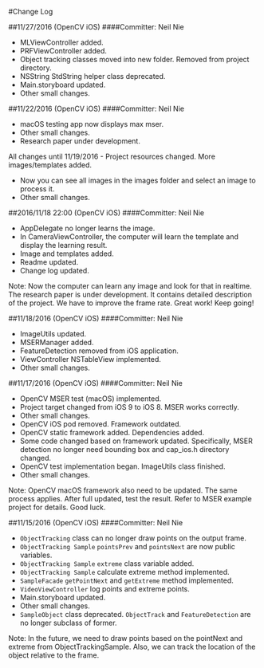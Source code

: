#Change Log

##11/27/2016 (OpenCV iOS) ####Committer: Neil Nie

- MLViewController added.
- PRFViewController added.
- Object tracking classes moved into new folder. Removed from project
directory.
- NSString StdString helper class deprecated.
- Main.storyboard updated.
- Other small changes.

##11/22/2016 (OpenCV iOS) ####Committer: Neil Nie

- macOS testing app now displays max mser.
- Other small changes.
- Research paper under development.

All changes until 11/19/2016 - Project resources changed. More images/templates added.
- Now you can see all images in the images folder and select an image
to process it.
- Other small changes.

##2016/11/18 22:00 (OpenCV iOS)
####Committer: Neil Nie

- AppDelegate no longer learns the image.
- In CameraViewController, the computer will learn the template and
display the learning result.
- Image and templates added.
- Readme updated.
- Change log updated.

Note:
Now the computer can learn any image and look for that in realtime. The
research paper is under development. It contains detailed description
of the project. We have to improve the frame rate. Great work! Keep
going!

##11/18/2016 (OpenCV iOS)
####Committer: Neil Nie
- ImageUtils updated.
- MSERManager added.
- FeatureDetection removed from iOS application.
- ViewController NSTableView implemented.
- Other small changes.

##11/17/2016 (OpenCV iOS)
####Committer: Neil Nie
- OpenCV MSER test (macOS) implemented.
- Project target changed from iOS 9 to iOS 8. MSER works correctly.
- Other small changes.
- OpenCV iOS pod removed. Framework outdated.
- OpenCV static framework added. Dependencies added.
- Some code changed based on framework updated. Specifically, MSER
detection no longer need bounding box and cap_ios.h directory changed.
- OpenCV test implementation began. ImageUtils class finished.
- Other small changes.

Note:
OpenCV macOS framework also need to be updated. The same process
applies. After full updated, test the result. Refer to MSER example
project for details. Good luck.

##11/15/2016 (OpenCV iOS)
####Committer: Neil Nie
- `ObjectTracking` class can no longer draw points on the output frame. 
- `ObjectTracking Sample` `pointsPrev` and `pointsNext` are now public variables. 
- `ObjectTracking Sample` `extreme` class variable added. 
- `ObjectTracking Sample` calculate extreme method implemented. 
-  `SampleFacade` `getPointNext` and `getExtreme` method implemented. 
-  `VideoViewController` log points and extreme points.
-  Main.storyboard updated. 
-  Other small changes. 
-  `SampleObject` class deprecated. `ObjectTrack` and `FeatureDetection` are no longer subclass of former.   

Note:
In the future, we need to draw points based on the pointNext and extreme from ObjectTrackingSample. Also, we can track the location of the object relative to the frame. 
